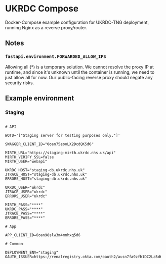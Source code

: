 # UKRDC Compose

Docker-Compose example configuration for UKRDC-TNG deployment, running Nginx as a reverse proxy/router.

## Notes

### `fastapi.environment.FORWARDED_ALLOW_IPS`

Allowing all (*) is a temporary solution.
We cannot resolve the proxy IP at runtime, and since it's unknown until the container is running, we need to just allow all for now.
Our public-facing reverse proxy should negate any security risks.

## Example environment

### Staging

```none

# API

WOTD='["Staging server for testing purposes only."]'

SWAGGER_CLIENT_ID="0oan75eooLX2DcdQK5d6"

MIRTH_URL="https://staging-mirth.ukrdc.nhs.uk/api"
MIRTH_VERIFY_SSL=false
MIRTH_USER="webapi"

UKRDC_HOST="staging-db.ukrdc.nhs.uk"
JTRACE_HOST="staging-db.ukrdc.nhs.uk"
ERRORS_HOST="staging-db.ukrdc.nhs.uk"

UKRDC_USER="ukrdc"
JTRACE_USER="ukrdc"
ERRORS_USER="ukrdc"

MIRTH_PASS="****"
UKRDC_PASS="****"
JTRACE_PASS="****"
ERRORS_PASS="****"

# App

APP_CLIENT_ID=0oan98slw3m4mnhxq5d6

# Common

DEPLOYMENT_ENV="staging"
OAUTH_ISSUER=https://renalregistry.okta.com/oauth2/ausn7fa9zfh1DC2La5d6

```
